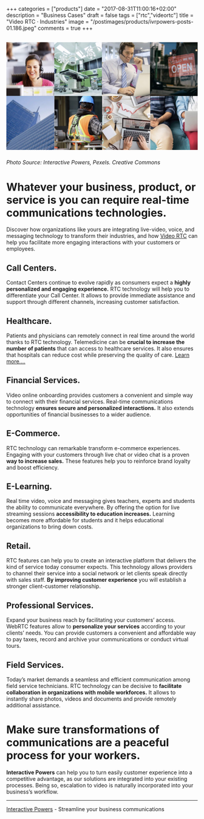+++
categories = ["products"]
date = "2017-08-31T11:00:16+02:00"
description = "Business Cases"
draft = false
tags = ["rtc","videortc"]
title = "Video RTC · Industries"
image = "/postimages/products/ivrpowers-posts-01.186.jpeg"
comments = true
+++

![Video RTC industries](/postimages/products/ivrpowers-posts-01.186.jpeg)
------------
###### Photo Source: Interactive Powers, Pexels. Creative Commons

# Whatever your business, product, or service is you can require real-time communications technologies.

Discover how organizations like yours are integrating live-video, voice, and messaging technology to transform their industries, and how [Video RTC](http://blog.ivrpowers.com/post/products/video-rtc/) can help you facilitate more engaging interactions with your customers or employees.

## Call Centers.
Contact Centers continue to evolve rapidly as consumers expect a **highly personalized and engaging experience.** RTC technology will help you to differentiate your Call Center. It allows to provide immediate assistance and support through different channels, increasing customer satisfaction.

## Healthcare.
Patients and physicians can remotely connect in real time around the world thanks to RTC technology. Telemedicine can be **crucial to increase the number of patients** that can access to healthcare services. It also ensures that hospitals can reduce cost while preserving the quality of care. [Learn more....](http://blog.ivrpowers.com/post/industries/industries-healthcare/)

## Financial Services.
Video online onboarding provides customers a convenient and simple way to connect with their financial services. Real-time communications technology **ensures secure and personalized interactions.** It also extends opportunities of financial businesses to a wider audience.

## E-Commerce.
RTC technology can remarkable transform e-commerce experiences. Engaging with your customers through live chat or video chat is a proven **way to increase sales.** These features help you to reinforce brand loyalty and boost efficiency.

## E-Learning.
Real time video, voice and messaging gives teachers, experts and students the ability to communicate everywhere. By offering the option for live streaming sessions **accessibility to education increases.** Learning becomes more affordable for students and it helps educational organizations to bring down costs.

## Retail.
RTC features can help you to create an interactive platform that delivers the kind of service today consumer expects. This technology allows providers to channel their service into a social network or let clients speak directly with sales staff. **By improving customer experience** you will establish a stronger client-customer relationship.

## Professional Services.
Expand your business reach by facilitating your customers’ access. WebRTC features allow to **personalize your services** according to your clients’ needs. You can provide customers a convenient and affordable way to pay taxes, record and archive your communications or conduct virtual tours.

## Field Services.
Today’s market demands a seamless and efficient communication among field service technicians. RTC technology can be decisive to **facilitate collaboration in organizations with mobile workforces.** It allows to instantly share photos, videos and documents and provide remotely additional assistance.

# Make sure transformations of communications are a peaceful process for your workers.
 **Interactive Powers** can help you to turn easily customer experience into a competitive advantage, as our solutions are integrated into your existing processes. Being so, escalation to video is naturally incorporated into your business’s workflow.

---
[Interactive Powers](http://www.ivrpowers.com/ ) - Streamline your business communications
